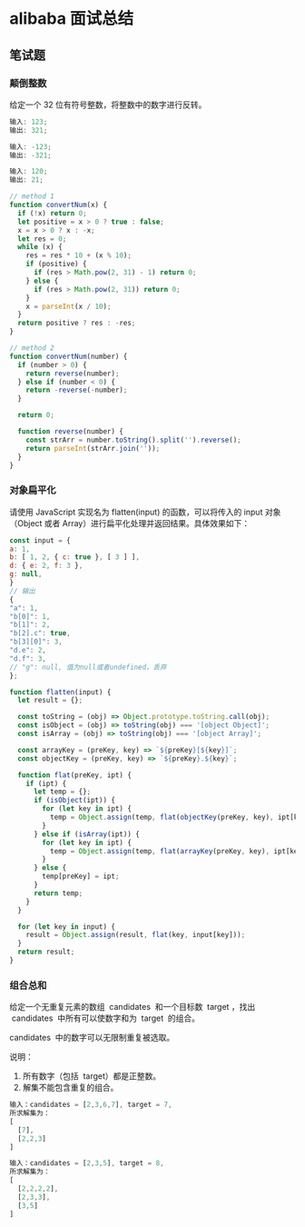 # alibaba 面试总结

## 笔试题

### 颠倒整数

给定一个 32 位有符号整数，将整数中的数字进行反转。

```js
输入: 123;
输出: 321;

输入: -123;
输出: -321;

输入: 120;
输出: 21;
```

```js
// method 1
function convertNum(x) {
  if (!x) return 0;
  let positive = x > 0 ? true : false;
  x = x > 0 ? x : -x;
  let res = 0;
  while (x) {
    res = res * 10 + (x % 10);
    if (positive) {
      if (res > Math.pow(2, 31) - 1) return 0;
    } else {
      if (res > Math.pow(2, 31)) return 0;
    }
    x = parseInt(x / 10);
  }
  return positive ? res : -res;
}

// method 2
function convertNum(number) {
  if (number > 0) {
    return reverse(number);
  } else if (number < 0) {
    return -reverse(-number);
  }

  return 0;

  function reverse(number) {
    const strArr = number.toString().split('').reverse();
    return parseInt(strArr.join(''));
  }
}
```

### 对象扁平化

请使用 JavaScript 实现名为 flatten(input) 的函数，可以将传入的 input 对象（Object 或者 Array）进行扁平化处理并返回结果。具体效果如下：

```js
const input = {
a: 1,
b: [ 1, 2, { c: true }, [ 3 ] ],
d: { e: 2, f: 3 },
g: null,
}
// 输出
{
"a": 1,
"b[0]": 1,
"b[1]": 2,
"b[2].c": true,
"b[3][0]": 3,
"d.e": 2,
"d.f": 3,
// "g": null, 值为null或者undefined，丢弃
};
```

```js
function flatten(input) {
  let result = {};

  const toString = (obj) => Object.prototype.toString.call(obj);
  const isObject = (obj) => toString(obj) === '[object Object]';
  const isArray = (obj) => toString(obj) === '[object Array]';

  const arrayKey = (preKey, key) => `${preKey}[${key}]`;
  const objectKey = (preKey, key) => `${preKey}.${key}`;

  function flat(preKey, ipt) {
    if (ipt) {
      let temp = {};
      if (isObject(ipt)) {
        for (let key in ipt) {
          temp = Object.assign(temp, flat(objectKey(preKey, key), ipt[key]));
        }
      } else if (isArray(ipt)) {
        for (let key in ipt) {
          temp = Object.assign(temp, flat(arrayKey(preKey, key), ipt[key]));
        }
      } else {
        temp[preKey] = ipt;
      }
      return temp;
    }
  }

  for (let key in input) {
    result = Object.assign(result, flat(key, input[key]));
  }
  return result;
}
```

### 组合总和

给定一个无重复元素的数组  candidates  和一个目标数  target ，找出  candidates  中所有可以使数字和为  target  的组合。

candidates  中的数字可以无限制重复被选取。

说明：

1. 所有数字（包括  target）都是正整数。
2. 解集不能包含重复的组合。

```js
输入：candidates = [2,3,6,7], target = 7,
所求解集为：
[
  [7],
  [2,2,3]
]

输入：candidates = [2,3,5], target = 8,
所求解集为：
[
  [2,2,2,2],
  [2,3,3],
  [3,5]
]
```
